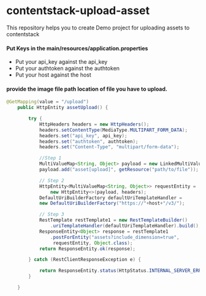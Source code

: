 # contentstack-upload-asset

This repository helps you to create Demo project for uploading assets to contentstack


#### Put Keys in the main/resources/application.properties

- Put your api_key against the api_key
- Put your authtoken against the authtoken
- Put your host against the host

 #### provide the image file path location of file you have to upload.

```java
@GetMapping(value = "/upload")
    public HttpEntity assetUpload() {

        try {
            HttpHeaders headers = new HttpHeaders();
            headers.setContentType(MediaType.MULTIPART_FORM_DATA);
            headers.set("api_key", api_key);
            headers.set("authtoken", authtoken);
            headers.set("Content-Type", "multipart/form-data");

            //Step 1
            MultiValueMap<String, Object> payload = new LinkedMultiValueMap<>();
            payload.add("asset[upload]", getResource("path/to/file"));

            // Step 2
            HttpEntity<MultiValueMap<String, Object>> requestEntity =
                new HttpEntity<>(payload, headers);
            DefaultUriBuilderFactory defaultUriTemplateHandler =
            new DefaultUriBuilderFactory("https://"+host+"/v3/");

            // Step 3
            RestTemplate restTemplate1 = new RestTemplateBuilder()
                .uriTemplateHandler(defaultUriTemplateHandler).build();
            ResponseEntity<Object> response = restTemplate1
                .postForEntity("assets?include_dimension=true", 
                 requestEntity, Object.class);
            return ResponseEntity.ok(response);

        } catch (RestClientResponseException e) {

            return ResponseEntity.status(HttpStatus.INTERNAL_SERVER_ERROR).body(e.getMessage());
        }

    }
```
